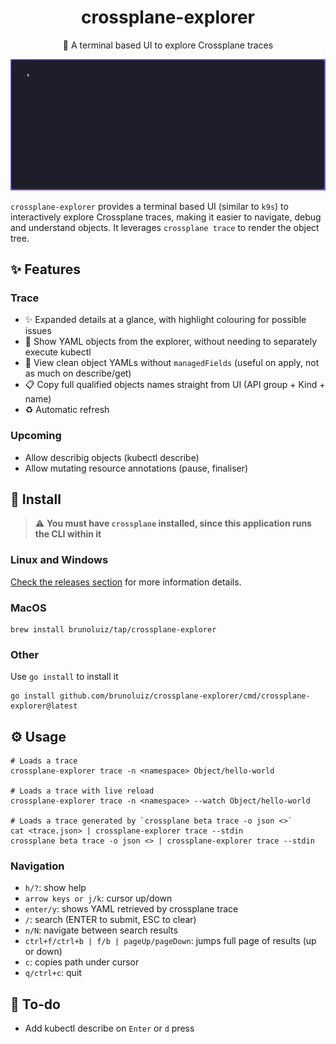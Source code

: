 <h1 align="center">
  crossplane-explorer
</h1>

<p align="center">
  🧰 A terminal based UI to explore Crossplane traces
</p>

![demo gif](./demo.gif)

`crossplane-explorer` provides a terminal based UI (similar to `k9s`) to interactively explore Crossplane traces,
making it easier to navigate, debug and understand objects. It leverages `crossplane trace` to render the object tree.

## ✨ Features

### Trace

- ✨ Expanded details at a glance, with highlight colouring for possible issues
- 📖 Show YAML objects from the explorer, without needing to separately execute kubectl
- 📖 View clean object YAMLs without `managedFields` (useful on apply, not as much on describe/get)
- 📋 Copy full qualified objects names straight from UI (API group + Kind + name)
- ♻️ Automatic refresh

### Upcoming

- Allow describig objects (kubectl describe)
- Allow mutating resource annotations (pause, finaliser)

## 📀 Install

> ⚠️ **You must have `crossplane` installed, since this application runs the CLI within it**

### Linux and Windows

[Check the releases section](https://github.com/brunoluiz/crossplane-explorer/releases) for more information details.

### MacOS

```
brew install brunoluiz/tap/crossplane-explorer
```

### Other

Use `go install` to install it

```
go install github.com/brunoluiz/crossplane-explorer/cmd/crossplane-explorer@latest
```

## ⚙️ Usage

```
# Loads a trace
crossplane-explorer trace -n <namespace> Object/hello-world

# Loads a trace with live reload
crossplane-explorer trace -n <namespace> --watch Object/hello-world

# Loads a trace generated by `crossplane beta trace -o json <>`
cat <trace.json> | crossplane-explorer trace --stdin
crossplane beta trace -o json <> | crossplane-explorer trace --stdin
```

### Navigation

- `h/?`: show help
- `arrow keys or j/k`: cursor up/down
- `enter/y`: shows YAML retrieved by crossplane trace
- `/`: search (ENTER to submit, ESC to clear)
- `n/N`: navigate between search results
- `ctrl+f/ctrl+b | f/b | pageUp/pageDown`: jumps full page of results (up or down)
- `c`: copies path under cursor
- `q/ctrl+c`: quit

## 🧾 To-do

- Add kubectl describe on `Enter` or `d` press

